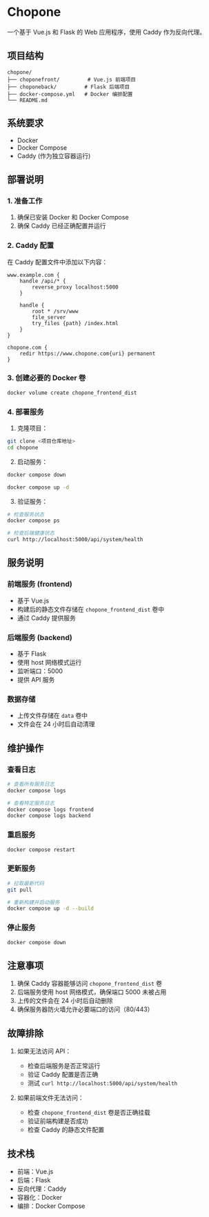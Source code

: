 # Chopone

一个基于 Vue.js 和 Flask 的 Web 应用程序，使用 Caddy 作为反向代理。

## 项目结构

```
chopone/
├── choponefront/         # Vue.js 前端项目
├── choponeback/         # Flask 后端项目
├── docker-compose.yml   # Docker 编排配置
└── README.md
```

## 系统要求

- Docker
- Docker Compose
- Caddy (作为独立容器运行)

## 部署说明

### 1. 准备工作

1. 确保已安装 Docker 和 Docker Compose
2. 确保 Caddy 已经正确配置并运行

### 2. Caddy 配置

在 Caddy 配置文件中添加以下内容：

```
www.example.com {
    handle /api/* {
        reverse_proxy localhost:5000
    }

    handle {
        root * /srv/www
        file_server
        try_files {path} /index.html
    }
}

chopone.com {
    redir https://www.chopone.com{uri} permanent
}
```

### 3. 创建必要的 Docker 卷

```bash
docker volume create chopone_frontend_dist
```

### 4. 部署服务

1. 克隆项目：

```bash
git clone <项目仓库地址>
cd chopone
```

2. 启动服务：

```bash
docker compose down

docker compose up -d
```

3. 验证服务：

```bash
# 检查服务状态
docker compose ps

# 检查后端健康状态
curl http://localhost:5000/api/system/health
```

## 服务说明

### 前端服务 (frontend)

- 基于 Vue.js
- 构建后的静态文件存储在 `chopone_frontend_dist` 卷中
- 通过 Caddy 提供服务

### 后端服务 (backend)

- 基于 Flask
- 使用 host 网络模式运行
- 监听端口：5000
- 提供 API 服务

### 数据存储

- 上传文件存储在 `data` 卷中
- 文件会在 24 小时后自动清理

## 维护操作

### 查看日志

```bash
# 查看所有服务日志
docker compose logs

# 查看特定服务日志
docker compose logs frontend
docker compose logs backend
```

### 重启服务

```bash
docker compose restart
```

### 更新服务

```bash
# 拉取最新代码
git pull

# 重新构建并启动服务
docker compose up -d --build
```

### 停止服务

```bash
docker compose down
```

## 注意事项

1. 确保 Caddy 容器能够访问 `chopone_frontend_dist` 卷
2. 后端服务使用 host 网络模式，确保端口 5000 未被占用
3. 上传的文件会在 24 小时后自动删除
4. 确保服务器防火墙允许必要端口的访问（80/443）

## 故障排除

1. 如果无法访问 API：

   - 检查后端服务是否正常运行
   - 验证 Caddy 配置是否正确
   - 测试 `curl http://localhost:5000/api/system/health`

2. 如果前端文件无法访问：
   - 检查 `chopone_frontend_dist` 卷是否正确挂载
   - 验证前端构建是否成功
   - 检查 Caddy 的静态文件配置

## 技术栈

- 前端：Vue.js
- 后端：Flask
- 反向代理：Caddy
- 容器化：Docker
- 编排：Docker Compose
